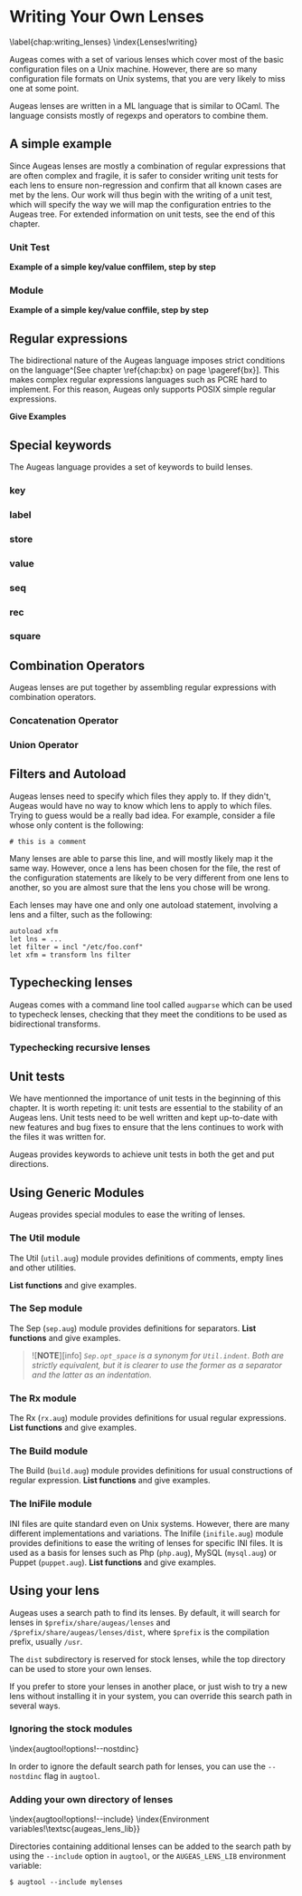 # Writing Your Own Lenses 

\label{chap:writing_lenses}
\index{Lenses!writing}

Augeas comes with a set of various lenses which cover most of the basic configuration files on a Unix machine. However, there are so many configuration file formats on Unix systems, that you are very likely to miss one at some point.

Augeas lenses are written in a ML language that is similar to OCaml. The language consists mostly of regexps and operators to combine them.


## A simple example 

Since Augeas lenses are mostly a combination of regular expressions that are often complex and fragile, it is safer to consider writing unit tests for each lens to ensure non-regression and confirm that all known cases are met by the lens. Our work will thus begin with the writing of a unit test, which will specify the way we will map the configuration entries to the Augeas tree. For extended information on unit tests, see the end of this chapter.

### Unit Test 

__Example of a simple key/value conffilem, step by step__


### Module ### 


__Example of a simple key/value conffile, step by step__


## Regular expressions 

The bidirectional nature of the Augeas language imposes strict conditions on the language^[See chapter \ref{chap:bx} on page \pageref{bx}]. This makes complex regular expressions languages such as PCRE hard to implement. For this reason, Augeas only supports POSIX simple regular expressions.

__Give Examples__


## Special keywords 

The Augeas language provides a set of keywords to build lenses.


### key 


### label 


### store 


### value 


### seq 


### rec 


### square 



## Combination Operators 

Augeas lenses are put together by assembling regular expressions with combination operators.


### Concatenation Operator 


### Union Operator 


## Filters and Autoload 

Augeas lenses need to specify which files they apply to. If they didn't, Augeas would have no way to know which lens to apply to which files. Trying to guess would be a really bad idea. For example, consider a file whose only content is the following:

	# this is a comment

Many lenses are able to parse this line, and will mostly likely map it the same way. However, once a lens has been chosen for the file, the rest of the configuration statements are likely to be very different from one lens to another, so you are almost sure that the lens you chose will be wrong.

Each lenses may have one and only one autoload statement, involving a lens and a filter, such as the following:

	autoload xfm
	let lns = ...
	let filter = incl "/etc/foo.conf"
	let xfm = transform lns filter


## Typechecking lenses 


Augeas comes with a command line tool called `augparse` which can be used to typecheck lenses, checking that they meet the conditions to be used as bidirectional transforms.


### Typechecking recursive lenses 




## Unit tests 

We have mentionned the importance of unit tests in the beginning of this chapter. It is worth repeting it: unit tests are essential to the stability of an Augeas lens. Unit tests need to be well written and kept up-to-date with new features and bug fixes to ensure that the lens continues to work with the files it was written for.

Augeas provides keywords to achieve unit tests in both the get and put directions.


## Using Generic Modules 

Augeas provides special modules to ease the writing of lenses.


### The Util module 

The Util (`util.aug`) module provides definitions of comments, empty lines and other utilities.

__List functions__ and give examples.


### The Sep module 

The Sep (`sep.aug`) module provides definitions for separators.
__List functions__ and give examples.

> ![**NOTE**][info] *`Sep.opt_space` is a synonym for `Util.indent`. Both are strictly equivalent, but it is clearer to use the former as a separator and the latter as an indentation.*


### The Rx module 

The Rx (`rx.aug`) module provides definitions for usual regular expressions.
__List functions__ and give examples.


### The Build module 

The Build (`build.aug`) module provides definitions for usual constructions of regular expression.
__List functions__ and give examples.


### The IniFile module 

INI files are quite standard even on Unix systems. However, there are many different implementations and variations. The Inifile (`inifile.aug`) module provides definitions to ease the writing of lenses for specific INI files. It is used as a basis for lenses such as Php (`php.aug`), MySQL (`mysql.aug`) or Puppet (`puppet.aug`).
__List functions__ and give examples.



## Using your lens

Augeas uses a search path to find its lenses. By default, it will search for lenses in `$prefix/share/augeas/lenses` and `/$prefix/share/augeas/lenses/dist`, where `$prefix` is the compilation prefix, usually `/usr`.

The `dist` subdirectory is reserved for stock lenses, while the top directory can be used to store your own lenses.

If you prefer to store your lenses in another place, or just wish to try a new lens without installing it in your system, you can override this search path in several ways.

### Ignoring the stock modules

\index{augtool!options!--nostdinc}

In order to ignore the default search path for lenses, you can use the `--nostdinc` flag in `augtool`.


### Adding your own directory of lenses

\index{augtool!options!--include}
\index{Environment variables!\textsc{augeas\_lens\_lib}}

Directories containing additional lenses can be added to the search path by using the `--include` option in `augtool`, or the `AUGEAS_LENS_LIB` environment variable:

	$ augtool --include mylenses


